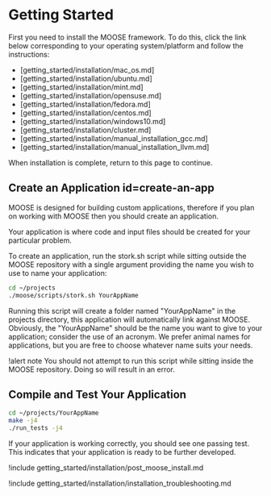 
# Getting Started

First you need to install the MOOSE framework. To do this, click the link below corresponding to
your operating system/platform and follow the instructions:

- [getting_started/installation/mac_os.md]
- [getting_started/installation/ubuntu.md]
- [getting_started/installation/mint.md]
- [getting_started/installation/opensuse.md]
- [getting_started/installation/fedora.md]
- [getting_started/installation/centos.md]
- [getting_started/installation/windows10.md]
- [getting_started/installation/cluster.md]
- [getting_started/installation/manual_installation_gcc.md]
- [getting_started/installation/manual_installation_llvm.md]

When installation is complete, return to this page to continue.

## Create an Application id=create-an-app

MOOSE is designed for building custom applications, therefore if you plan on working with MOOSE
then you should create an application.

Your application is where code and input files should be created for your particular problem.

To create an application, run the stork.sh script while sitting outside the MOOSE repository with a single argument providing the name you wish to use to name your application:

```bash
cd ~/projects
./moose/scripts/stork.sh YourAppName
```

Running this script will create a folder named "YourAppName" in the projects directory, this application will automatically link against MOOSE. Obviously, the "YourAppName" should be the name you want to give to your application; consider the use of an acronym. We prefer animal names for applications, but you are free to choose whatever name suits your needs.

!alert note
You should not attempt to run this script while sitting inside the MOOSE repository. Doing so will result in an error.

## Compile and Test Your Application

```bash
cd ~/projects/YourAppName
make -j4
./run_tests -j4
```

If your application is working correctly, you should see one passing test. This indicates that  your application is ready to be further developed.

!include getting_started/installation/post_moose_install.md

!include getting_started/installation/installation_troubleshooting.md

